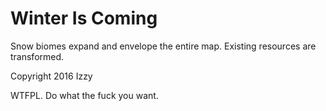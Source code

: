 Winter Is Coming
=========

Snow biomes expand and envelope the entire map. Existing resources are transformed. 



Copyright 2016 Izzy

WTFPL. Do what the fuck you want.

